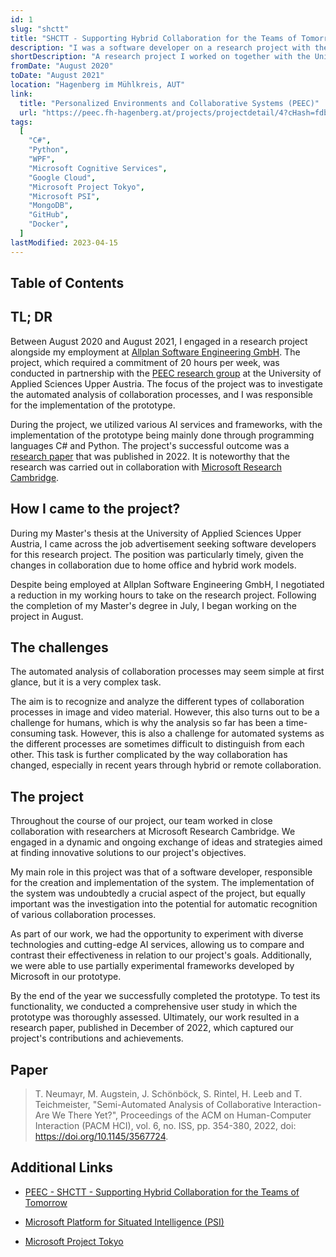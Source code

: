 ```yaml
---
id: 1
slug: "shctt"
title: "SHCTT - Supporting Hybrid Collaboration for the Teams of Tomorrow"
description: "I was a software developer on a research project with the University of Applied Sciences Upper Austria, in partnership with Microsoft Research Cambridge, investigating the automated analysis of collaboration processes."
shortDescription: "A research project I worked on together with the University of Applied Sciences Upper Austria, in partnership with Microsoft Research Cambridge"
fromDate: "August 2020"
toDate: "August 2021"
location: "Hagenberg im Mühlkreis, AUT"
link:
  title: "Personalized Environments and Collaborative Systems (PEEC)"
  url: "https://peec.fh-hagenberg.at/projects/projectdetail/4?cHash=fdba6c8ebe4dab66737f1e65d6aee185"
tags:
  [
    "C#",
    "Python",
    "WPF",
    "Microsoft Cognitive Services",
    "Google Cloud",
    "Microsoft Project Tokyo",
    "Microsoft PSI",
    "MongoDB",
    "GitHub",
    "Docker",
  ]
lastModified: 2023-04-15
---
```


## Table of Contents

## TL; DR

Between August 2020 and August 2021, I engaged in a research project alongside my employment at [Allplan Software Engineering GmbH](https://www.allplan.com/at/loesungen/herstellung-von-fertigteilen). The project, which required a commitment of 20 hours per week, was conducted in partnership with the [PEEC research group](https://peec.fh-hagenberg.at/) at the University of Applied Sciences Upper Austria. The focus of the project was to investigate the automated analysis of collaboration processes, and I was responsible for the implementation of the prototype.

During the project, we utilized various AI services and frameworks, with the implementation of the prototype being mainly done through programming languages C# and Python. The project's successful outcome was a [research paper](https://www.microsoft.com/en-us/research/publication/semi-automated-analysis-of-collaborative-interaction-are-we-there-yet/) that was published in 2022. It is noteworthy that the research was carried out in collaboration with [Microsoft Research Cambridge](https://www.microsoft.com/en-us/research/lab/microsoft-research-cambridge/).

## How I came to the project?

During my Master's thesis at the University of Applied Sciences Upper Austria, I came across the job advertisement seeking software developers for this research project. The position was particularly timely, given the changes in collaboration due to home office and hybrid work models.

Despite being employed at Allplan Software Engineering GmbH, I negotiated a reduction in my working hours to take on the research project. Following the completion of my Master's degree in July, I began working on the project in August.

## The challenges

The automated analysis of collaboration processes may seem simple at first glance, but it is a very complex task.

The aim is to recognize and analyze the different types of collaboration processes in image and video material. However, this also turns out to be a challenge for humans, which is why the analysis so far has been a time-consuming task. However, this is also a challenge for automated systems as the different processes are sometimes difficult to distinguish from each other. This task is further complicated by the way collaboration has changed, especially in recent years through hybrid or remote collaboration.

## The project

Throughout the course of our project, our team worked in close collaboration with researchers at Microsoft Research Cambridge. We engaged in a dynamic and ongoing exchange of ideas and strategies aimed at finding innovative solutions to our project's objectives.

My main role in this project was that of a software developer, responsible for the creation and implementation of the system. The implementation of the system was undoubtedly a crucial aspect of the project, but equally important was the investigation into the potential for automatic recognition of various collaboration processes.

As part of our work, we had the opportunity to experiment with diverse technologies and cutting-edge AI services, allowing us to compare and contrast their effectiveness in relation to our project's goals. Additionally, we were able to use partially experimental frameworks developed by Microsoft in our prototype.

By the end of the year we successfully completed the prototype. To test its functionality, we conducted a comprehensive user study in which the prototype was thoroughly assessed. Ultimately, our work resulted in a research paper, published in December of 2022, which captured our project's contributions and achievements.

## Paper

> T. Neumayr, M. Augstein, J. Schönböck, S. Rintel, H. Leeb and T. Teichmeister, "Semi-Automated Analysis of Collaborative Interaction-Are We There Yet?", Proceedings of the ACM on Human-Computer Interaction (PACM HCI), vol. 6, no. ISS, pp. 354-380, 2022, doi: https://doi.org/10.1145/3567724.

## Additional Links

- [PEEC - SHCTT - Supporting Hybrid Collaboration for the Teams of Tomorrow](https://peec.fh-hagenberg.at/projects/projectdetail/4?cHash=fdba6c8ebe4dab66737f1e65d6aee185)
- [Microsoft Platform for Situated Intelligence (PSI)](https://github.com/microsoft/psi)

- [Microsoft Project Tokyo](https://www.microsoft.com/en-us/research/project/project-tokyo/)
